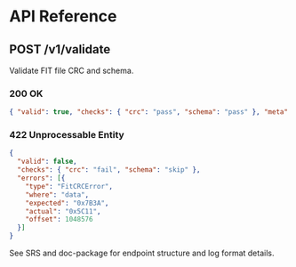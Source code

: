 # API Reference

## POST /v1/validate

Validate FIT file CRC and schema.

### 200 OK
```json
{ "valid": true, "checks": { "crc": "pass", "schema": "pass" }, "meta": { "crc_checked": true } }
```

### 422 Unprocessable Entity
```json
{
  "valid": false,
  "checks": { "crc": "fail", "schema": "skip" },
  "errors": [{
    "type": "FitCRCError",
    "where": "data",
    "expected": "0x7B3A",
    "actual": "0x5C11",
    "offset": 1048576
  }]
}
```

See SRS and doc-package for endpoint structure and log format details.
